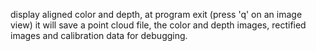 
display aligned color and depth, at program exit (press 'q' on an image view)
it will save a point cloud file, the color and depth images, rectified images
and calibration data for debugging.
